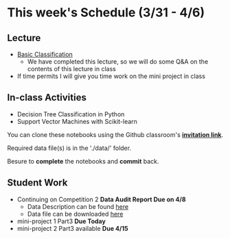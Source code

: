 # This week's Schedule (3/31 - 4/6)

## Lecture
+ [Basic Classification](https://docs.google.com/presentation/d/1LhrVq2Q9fnH5fU-X859qA2phK75GMFfhn9Svb7bjSO0/edit?usp=sharing)
  + We have completed this lecture, so we will do some Q&A on the contents of this lecture in class
+ If time permits I will give you time work on the mini project in class

## In-class Activities
+ Decision Tree Classification in Python
+ Support Vector Machines with Scikit-learn

You can clone these notebooks using the Github classroom's [__invitation link__](https://classroom.github.com/a/xggfWAWK).

Required data file(s) is in the './data/' folder.

Besure to __complete__ the notebooks and __commit__ back.

## Student Work
+ Continuing on Competition 2 __Data Audit Report Due on 4/8__
  + Data Description can be found [here](https://archive.ics.uci.edu/ml/datasets/default+of+credit+card+clients)
  + Data file can be downloaded [here](https://archive.ics.uci.edu/ml/machine-learning-databases/00350/default%20of%20credit%20card%20clients.xls)
+ mini-project 1 Part3  __Due Today__
+ mini-project 2 Part3 available  __Due 4/15__
